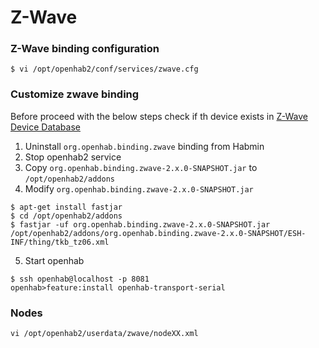 # Z-Wave

### Z-Wave binding configuration

~~~
$ vi /opt/openhab2/conf/services/zwave.cfg
~~~

### Customize zwave binding

Before proceed with the below steps check if th device exists in [Z-Wave Device Database](http://www.cd-jackson.com/index.php/zwave/zwave-device-database)

1. Uninstall `org.openhab.binding.zwave` binding from Habmin
2. Stop openhab2 service
3. Copy `org.openhab.binding.zwave-2.x.0-SNAPSHOT.jar` to `/opt/openhab2/addons`
4. Modify `org.openhab.binding.zwave-2.x.0-SNAPSHOT.jar`
~~~
$ apt-get install fastjar
$ cd /opt/openhab2/addons
$ fastjar -uf org.openhab.binding.zwave-2.x.0-SNAPSHOT.jar /opt/openhab2/addons/org.openhab.binding.zwave-2.x.0-SNAPSHOT/ESH-INF/thing/tkb_tz06.xml
~~~
5. Start openhab
~~~
$ ssh openhab@localhost -p 8081
openhab>feature:install openhab-transport-serial
~~~

### Nodes
~~~
vi /opt/openhab2/userdata/zwave/nodeXX.xml
~~~